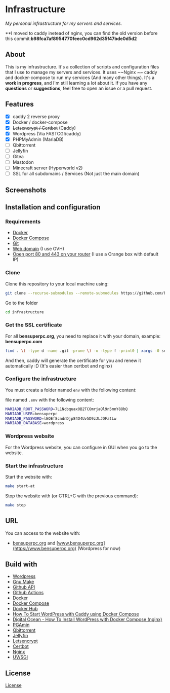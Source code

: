 # Infrastructure

_My personal infrastructure for my servers and services._

**I moved to caddy inetead of nginx, you can find the old version before this commit:**b98fca7af8954770feec0cd962d35f47bde0d5d2**

## About

This is my infrastructure. It's a collection of scripts and configuration files that I use to manage my servers and services.
It uses ~~Nginx ~~ caddy and docker-compose to run my services (And many other things).
It's a **work in progress**, and I'm still learning a lot about it.
If you have any **questions** or **suggestions**, feel free to open an issue or a pull request.

## Features

- [x] caddy 2 reverse proxy
- [x] Docker / docker-compose
- [x] ~~Letsencrypt / Certbot~~ (Caddy)
- [x] Wordpress (Via FASTCGI/caddy)
- [x] PHPMyAdmin (MariaDB)
- [ ] Qbittorrent
- [ ] Jellyfin
- [ ] Gitea
- [ ] Mastodon
- [ ] Minecraft server (Hyperworld v2)
- [ ] SSL for all subdomains / Services (Not just the main domain)

## Screenshots

## Installation and configuration

### Requirements

- [Docker](https://docs.docker.com/install/)
- [Docker Compose](https://docs.docker.com/compose/install/)
- [Git](https://git-scm.com/book/en/v2/Getting-Started-Installing-Git)
- [Web domain](https://www.ovh.com/world/domains/) (I use OVH)
- [Open port 80 and 443 on your router](http://192.168.0.1/) (I use a Orange box with default IP)

### Clone

Clone this repository to your local machine using:

```sh
git clone --recurse-submodules --remote-submodules https://github.com/bensuperpc/infrastructure.git
```

Go to the folder

```sh
cd infrastructure
```

### Get the SSL certificate

For all **bensuperpc.org**, you need to replace it with your domain, example: **bensuperpc.com**

```sh
find . \( -type d -name .git -prune \) -o -type f -print0 | xargs -0 sed -i 's/bensuperpc.org/bensuperpc.com/g'
```

And then, caddy will generate the certificate for you and renew it automatically :D (It's easier than certbot and nginx)

### Configure the infrastructure

You must create a folder named `env` with the following content:

file named `.env` with the following content:

```sh
MARIADB_ROOT_PASSWORD=7L1Ncbquax0B2TCOmrjaQl9n5mnY88bQ
MARIADB_USER=bensuperpc
MARIADB_PASSWORD=lEOEf8cndnDjp84O4Uv5D9zJLJDFatLw
MARIADB_DATABASE=wordpress
```

### Wordpress website

For the Wordpress website, you can configure in GUI when you go to the website.

### Start the infrastructure

Start the website with:

```sh
make start-at
```

Stop the website with (or CTRL+C with the previous command):

```sh
make stop
```

## URL

You can access to the website with:

- [bensuperpc.org](https://bensuperpc.org) and [www.bensuperpc.org](https://www.bensuperpc.org) (Wordpress for now)

## Build with

- [Wordpress](https://wordpress.org/)
- [Gnu Make](https://www.gnu.org/software/make/)
- [Github API](https://docs.github.com/en/rest)
- [Github Actions](https://docs.github.com/en/actions)
- [Docker](https://www.docker.com/)
- [Docker Compose](https://docs.docker.com/compose/)
- [Docker Hub](https://hub.docker.com/)
- [How To Start WordPress with Caddy using Docker Compose](https://minhcung.me/how-to-start-wordpress-with-caddy-using-docker-compose-3d31bb9ef88b)
- [Digital Ocean - How To Install WordPress with Docker Compose (nginx)](https://www.digitalocean.com/community/tutorials/how-to-install-wordpress-with-docker-compose)
- [PGAmin](https://www.pgadmin.org/)
- [Qbittorrent](https://www.qbittorrent.org/)
- [Jellyfin](https://jellyfin.org/)
- [Letsencrypt](https://letsencrypt.org/)
- [Certbot](https://certbot.eff.org/)
- [Nginx](https://www.nginx.com/)
- [UWSGI](https://uwsgi-docs.readthedocs.io/en/latest/)

## License

[License](LICENSE)
